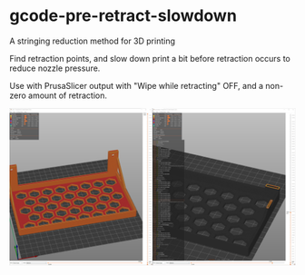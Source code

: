 # gcode-pre-retract-slowdown
A stringing reduction method for 3D printing

Find retraction points, and slow down print a bit before retraction occurs to reduce nozzle pressure.

Use with PrusaSlicer output with "Wipe while retracting" OFF, and a non-zero amount of retraction.

![](https://github.com/giuliojiang/gcode-pre-retract-slowdown/raw/main/wiki/Screenshot%202023-04-16%20111051.jpg)
